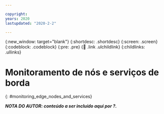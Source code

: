 ```yaml
---

copyright:
years: 2020
lastupdated: "2020-2-2"

---
```


{:new_window: target="blank"}
{:shortdesc: .shortdesc}
{:screen: .screen}
{:codeblock: .codeblock}
{:pre: .pre}
{:child: .link .ulchildlink}
{:childlinks: .ullinks}

# Monitoramento de nós e serviços de borda
{: #monitoring_edge_nodes_and_services}

***NOTA DO AUTOR: conteúdo a ser incluído aqui por ?.***

